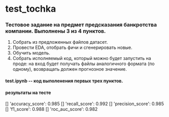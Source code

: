 # test_tochka

### Тестовое задание на предмет предсказания банкротства компании. Выполнены 3 из 4 пунктов.

1.	Собрать из предложенных файлов датасет.
2.	Провести EDA, отобрать фичи и сгенерировать новые.
3.	Обучить модель.
4.	Собрать исполняемый код, который можно будет запустить на проде: на вход будет получать файлы аналогичного формата (по одному), возвращать должен прогнозное значение.

#### test.ipynb -- код выполенения первых трех пунктов.

#### результаты на тесте 
[] 'accuracy_score': 0.985
[] 'recall_score': 0.992
[] 'precision_score': 0.985
[] 'f1_score': 0.988
[] 'roc_auc_score': 0.982
